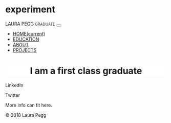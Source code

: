 # experiment
<!doctype html>
<html lang="en">
  <head>
    <!-- Required meta tags -->
    <meta charset="utf-8">
    <meta name="viewport" content="width=device-width, initial-scale=1, shrink-to-fit=no">
    <!-- Bootstrap CSS -->
    <link rel="stylesheet" href="https://stackpath.bootstrapcdn.com/bootstrap/4.1.3/css/bootstrap.min.css" integrity="sha384-MCw98/SFnGE8fJT3GXwEOngsV7Zt27NXFoaoApmYm81iuXoPkFOJwJ8ERdknLPMO" crossorigin="anonymous">
    <link rel="stylesheet" href="css/main.css"/>
    <title>LAURA PEGG GRADUATE</title>
  </head>
  <body>
    <!-- Optional JavaScript -->
    <!-- jQuery first, then Popper.js, then Bootstrap JS -->
    <script src="https://code.jquery.com/jquery-3.3.1.slim.min.js" integrity="sha384-q8i/X+965DzO0rT7abK41JStQIAqVgRVzpbzo5smXKp4YfRvH+8abtTE1Pi6jizo" crossorigin="anonymous"></script>
    <script src="https://cdnjs.cloudflare.com/ajax/libs/popper.js/1.14.3/umd/popper.min.js" integrity="sha384-ZMP7rVo3mIykV+2+9J3UJ46jBk0WLaUAdn689aCwoqbBJiSnjAK/l8WvCWPIPm49" crossorigin="anonymous"></script>
    <script src="https://stackpath.bootstrapcdn.com/bootstrap/4.1.3/js/bootstrap.min.js" integrity="sha384-ChfqqxuZUCnJSK3+MXmPNIyE6ZbWh2IMqE241rYiqJxyMiZ6OW/JmZQ5stwEULTy" crossorigin="anonymous"></script>

  <nav class="navbar navbar-expand-lg navbar-light bg-light">
  <a class="navbar-brand" href="default.html">LAURA PEGG <small class="text-muted">GRADUATE</small></a>
  <button class="navbar-toggler" type="button" data-toggle="collapse" data-target="#navbarText" aria-controls="navbarText" aria-expanded="false" aria-label="Toggle navigation">
    <span class="navbar-toggler-icon"></span>
  </button>
  <div class="collapse navbar-collapse" id="navbarText">
    <ul class="navbar-nav mr-auto justify-content-center">
      <li class="nav-item active">
        <a class="nav-link active" href="default.html">HOME<span class="sr-only">(current)</span></a>
      </li>
      <li class="nav-item">
        <a class="nav-link" href="education.html">EDUCATION</a>
      </li>
      <li class="nav-item">
        <a class="nav-link" href="about.html">ABOUT</a>
      </li>
      <li class="nav-item">
        <a class="nav-link" href="projects.html">PROJECTS</a>
      </li>
    </ul>
    <span class="navbar-text">
 <!--- can comment here too with inline nav bar text--></span>
  </div>
</nav>
<main>
<div class="jumbotron" style="background-color: white;">
	   <h1 style="text-align:center;" class="intropage">I am a first class graduate</h1>
</div>
</main>
<div class="flex-container">
  <div><p href="http://www.linkedin.co.uk/">LinkedIn</p></div>

  <div><p href="http://www.Twitter.com">Twitter</p></div>

  <div><p>More info can fit here.<p></div>
</div>
 <footer class="flex-container">&copy; 2018 Laura Pegg</footer>
</body>
</html>
